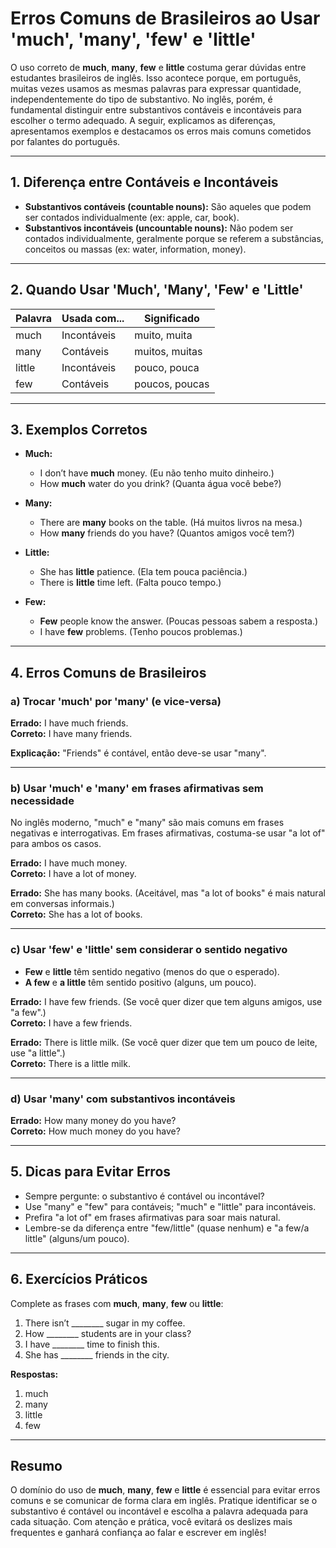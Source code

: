 # Erros Comuns de Brasileiros ao Usar 'much', 'many', 'few' e 'little'

O uso correto de **much**, **many**, **few** e **little** costuma gerar dúvidas entre estudantes brasileiros de inglês. Isso acontece porque, em português, muitas vezes usamos as mesmas palavras para expressar quantidade, independentemente do tipo de substantivo. No inglês, porém, é fundamental distinguir entre substantivos contáveis e incontáveis para escolher o termo adequado. A seguir, explicamos as diferenças, apresentamos exemplos e destacamos os erros mais comuns cometidos por falantes do português.

---

## 1. Diferença entre Contáveis e Incontáveis

- **Substantivos contáveis (countable nouns):** São aqueles que podem ser contados individualmente (ex: apple, car, book).
- **Substantivos incontáveis (uncountable nouns):** Não podem ser contados individualmente, geralmente porque se referem a substâncias, conceitos ou massas (ex: water, information, money).

---

## 2. Quando Usar 'Much', 'Many', 'Few' e 'Little'

| Palavra   | Usada com...           | Significado         |
|-----------|-----------------------|---------------------|
| much      | Incontáveis           | muito, muita        |
| many      | Contáveis             | muitos, muitas      |
| little    | Incontáveis           | pouco, pouca        |
| few       | Contáveis             | poucos, poucas      |

---

## 3. Exemplos Corretos

- **Much:**  
  - I don’t have **much** money. (Eu não tenho muito dinheiro.)
  - How **much** water do you drink? (Quanta água você bebe?)

- **Many:**  
  - There are **many** books on the table. (Há muitos livros na mesa.)
  - How **many** friends do you have? (Quantos amigos você tem?)

- **Little:**  
  - She has **little** patience. (Ela tem pouca paciência.)
  - There is **little** time left. (Falta pouco tempo.)

- **Few:**  
  - **Few** people know the answer. (Poucas pessoas sabem a resposta.)
  - I have **few** problems. (Tenho poucos problemas.)

---

## 4. Erros Comuns de Brasileiros

### a) Trocar 'much' por 'many' (e vice-versa)

**Errado:** I have much friends.  
**Correto:** I have many friends.

**Explicação:** "Friends" é contável, então deve-se usar "many".

---

### b) Usar 'much' e 'many' em frases afirmativas sem necessidade

No inglês moderno, "much" e "many" são mais comuns em frases negativas e interrogativas. Em frases afirmativas, costuma-se usar "a lot of" para ambos os casos.

**Errado:** I have much money.  
**Correto:** I have a lot of money.

**Errado:** She has many books. (Aceitável, mas "a lot of books" é mais natural em conversas informais.)  
**Correto:** She has a lot of books.

---

### c) Usar 'few' e 'little' sem considerar o sentido negativo

- **Few** e **little** têm sentido negativo (menos do que o esperado).
- **A few** e **a little** têm sentido positivo (alguns, um pouco).

**Errado:** I have few friends. (Se você quer dizer que tem alguns amigos, use "a few".)  
**Correto:** I have a few friends.

**Errado:** There is little milk. (Se você quer dizer que tem um pouco de leite, use "a little".)  
**Correto:** There is a little milk.

---

### d) Usar 'many' com substantivos incontáveis

**Errado:** How many money do you have?  
**Correto:** How much money do you have?

---

## 5. Dicas para Evitar Erros

- Sempre pergunte: o substantivo é contável ou incontável?
- Use "many" e "few" para contáveis; "much" e "little" para incontáveis.
- Prefira "a lot of" em frases afirmativas para soar mais natural.
- Lembre-se da diferença entre "few/little" (quase nenhum) e "a few/a little" (alguns/um pouco).

---

## 6. Exercícios Práticos

Complete as frases com **much**, **many**, **few** ou **little**:

1. There isn’t ________ sugar in my coffee.
2. How ________ students are in your class?
3. I have ________ time to finish this.
4. She has ________ friends in the city.

**Respostas:**  
1. much  
2. many  
3. little  
4. few

---

## Resumo

O domínio do uso de **much**, **many**, **few** e **little** é essencial para evitar erros comuns e se comunicar de forma clara em inglês. Pratique identificar se o substantivo é contável ou incontável e escolha a palavra adequada para cada situação. Com atenção e prática, você evitará os deslizes mais frequentes e ganhará confiança ao falar e escrever em inglês!